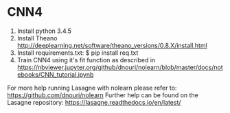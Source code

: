# CNN4
1. Install python 3.4.5 
1. Install Theano http://deeplearning.net/software/theano_versions/0.8.X/install.html
2. Install requirements.txt: $ pip install req.txt
3. Train CNN4 using it's fit function as described in https://nbviewer.jupyter.org/github/dnouri/nolearn/blob/master/docs/notebooks/CNN_tutorial.ipynb

For more help running Lasagne with nolearn please refer to: https://github.com/dnouri/nolearn 
Further help can be found on the Lasagne repository: https://lasagne.readthedocs.io/en/latest/
